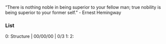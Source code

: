 “There is nothing noble in being superior to your fellow man; true nobility is being superior to your former self.” - Ernest Hemingway

### List 
0: Structure | 00/00/00 | 0/3
1: 
2: